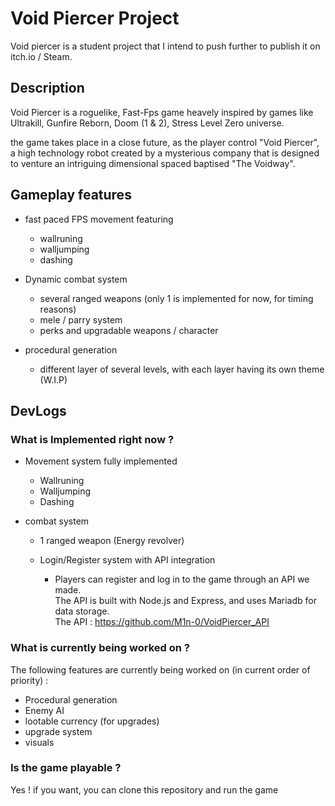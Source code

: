 # Void Piercer Project


Void piercer is a student project that I intend to push further to publish it on itch.io / Steam.

## Description

Void Piercer is a roguelike, Fast-Fps game heavely inspired by games like Ultrakill, Gunfire Reborn, Doom (1 & 2), Stress Level Zero universe.

the game takes place in a close future, as the player control "Void Piercer", a high technology robot created by a mysterious company that is designed to venture an intriguing dimensional spaced baptised "The Voidway". 

 ## Gameplay features

- fast paced FPS movement featuring
    -  wallruning
    -  walljumping
    -  dashing

- Dynamic combat system
    - several ranged weapons (only 1 is implemented for now, for timing reasons)
    - mele / parry system
    - perks and upgradable weapons / character

- procedural generation
    - different layer of several levels, with each layer having its own theme (W.I.P)


## DevLogs

### What is Implemented right now ?

- Movement system fully implemented
    - Wallruning 
    - Walljumping 
    - Dashing 

- combat system 
    - 1 ranged weapon (Energy revolver)

    - Login/Register system with API integration  
        - Players can register and log in to the game through an API we made.  
        The API is built with Node.js and Express, and uses Mariadb for data storage.  
        The API : https://github.com/M1n-0/VoidPiercer_API




### What is currently being worked on ?
The following features are currently being worked on (in current order of priority) :
- Procedural generation
- Enemy AI
- lootable currency (for upgrades)
- upgrade system
- visuals

### Is the game playable ?
Yes ! if you want, you can clone this repository and run the game 